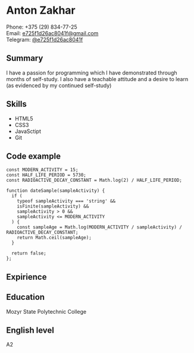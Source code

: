 # Anton Zakhar
Phone: +375 (29) 834-77-25  
Email: e725f1d26ac8041f@gmail.com  
Telegram: [@e725f1d26ac8041f](https://t.me/e725f1d26ac8041f)  

## Summary
I have a passion for programming which I have demonstrated through months of self-study. I also have a teachable attitude and a desire to learn (as evidenced by my continued self-study)

## Skills
* HTML5
* CSS3
* JavaSctipt
* Git

## Code example
```
const MODERN_ACTIVITY = 15; 
const HALF_LIFE_PERIOD = 5730;
const RADIOACTIVE_DECAY_CONSTANT = Math.log(2) / HALF_LIFE_PERIOD;

function dateSample(sampleActivity) {
  if (
    typeof sampleActivity === 'string' &&
    isFinite(sampleActivity) &&
    sampleActivity > 0 &&
    sampleActivity <= MODERN_ACTIVITY
  ) {
    const sampleAge = Math.log(MODERN_ACTIVITY / sampleActivity) / RADIOACTIVE_DECAY_CONSTANT;
    return Math.ceil(sampleAge);
  }
  
  return false;
};
```

## Expirience

## Education
Mozyr State Polytechnic College

## English level
A2
